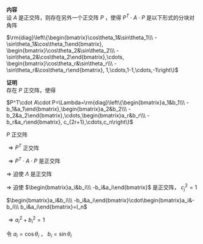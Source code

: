 **内容**  
设 $A$ 是正交阵，则存在另外一个正交阵 $P$ ，使得 $P^T\cdot A\cdot P$ 是以下形式的分块对角阵  
  
 $\rm{diag}\left\{\begin{bmatrix}\cos\theta_1&\sin\theta_1\\\ -\sin\theta_1&\cos\theta_1\end{bmatrix},  
\begin{bmatrix}\cos\theta_2&\sin\theta_2\\\ -\sin\theta_2&\cos\theta_2\end{bmatrix},\cdots,  
\begin{bmatrix}\cos\theta_r&\sin\theta_r\\\ -\sin\theta_r&\cos\theta_r\end{bmatrix}, 1,\cdots,1-1,\cdots,-1\right\}$  
  
**证明**  
存在 $P$ 正交阵，使得  
  
 $P^T\cdot A\cdot P=\Lambda=\rm{diag}\left\{\begin{bmatrix}a_1&b_1\\\ -b_1&a_1\end{bmatrix},\begin{bmatrix}a_2&b_2\\\ -b_2&a_2\end{bmatrix},\cdots,\begin{bmatrix}a_r&b_r\\\ -b_r&a_r\end{bmatrix}, c_{2r+1},\cdots,c_n\right\}$  
  
 $P$ 正交阵  
  
 $\Rightarrow P^T$ 正交阵  
  
 $\Rightarrow P^T\cdot A\cdot P$ 是正交阵  
  
 $\Rightarrow$ 迫使 $\Lambda$ 是正交阵  
  
 $\Rightarrow$ 迫使 $\begin{bmatrix}a_i&b_i\\\ -b_i&a_i\end{bmatrix}$ 是正交阵， $c_j^2=1$  
  
 $\begin{bmatrix}a_i&b_i\\\ -b_i&a_i\end{bmatrix}\cdot\begin{bmatrix}a_i&-b_i\\\ b_i&a_i\end{bmatrix}=I_n$  
  
 $\Rightarrow a_i^2+b_i^2=1$  
  
令 $a_i=\cos\theta_i$ ， $b_i=\sin\theta_i$  
